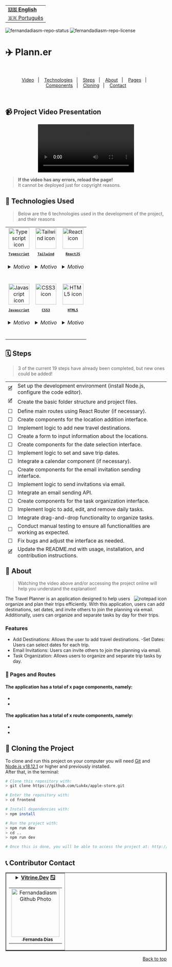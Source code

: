 <table align="right">
  <tr>
    <td>
      <b><a href="readme-en.md">🇺🇸 English</a></b>
    </td>
  </tr>
  <tr>
    <td>
      <a href="README.md">🇧🇷 Português</a>
    </td>
  </tr>
</table>

![fernandadiasm-repo-status](https://img.shields.io/badge/Status-Developing-lightgrey?style=for-the-badge&logo=headspace&logoColor=green&color=lightgrey)
![fernandadiasm-repo-license](https://img.shields.io/github/license/fernandadiasm/travelPlanner?style=for-the-badge&logo=unlicense&logoColor=purple&color=lightgrey)

# ✈️ Plann.er

<br>
<p align="center">
  <a href="#-project-video-presentation">Video</a>&nbsp;&nbsp;&nbsp;|&nbsp;&nbsp;&nbsp;
  <a href="#-technologies-used">Technologies</a>&nbsp;&nbsp;&nbsp;|&nbsp;&nbsp;&nbsp;
  <a href="#%EF%B8%8F-steps">Steps</a>&nbsp;&nbsp;&nbsp;|&nbsp;&nbsp;&nbsp;
  <a href="#-about">About</a>&nbsp;&nbsp;&nbsp;|&nbsp;&nbsp;&nbsp;
  <a href="#-pages-and-routes">Pages</a>&nbsp;&nbsp;&nbsp;|&nbsp;&nbsp;&nbsp;
  <a href="#-other-components">Components</a>&nbsp;&nbsp;&nbsp;|&nbsp;&nbsp;&nbsp;
  <a href="#-cloning-the-project">Cloning</a>&nbsp;&nbsp;&nbsp;|&nbsp;&nbsp;&nbsp;
  <a href="#-contributor-contact">Contact</a>
</p>
<br>

## 📹 Project Video Presentation

<div align="center">
  <video src="#" />
</div>

> **If the video has any errors, reload the page!**<br>
> It cannot be deployed just for copyright reasons.


## 🚀 Technologies Used

> Below are the 6 technologies used in the development of the project, and their reasons

<table align="center">
  <tr>
    <td align="center">
      <a href="https://www.typescriptlang.org/">
        <img src="https://skillicons.dev/icons?i=ts" width="65px" alt="Typescript icon"/><br>
        <sub>
          <b>
            <pre>Typescript</pre>
          </b>
        </sub>
      </a>
      <h6>
        <details>
          <summary>Motivo</summary>
          <br/>
          <i>Because it works very well with Next and is a Javascript superset, bringing features and good practices that give a lot of security during development and confidence in the result, such as its static typing and error checking.</i>
        </details>
      </h6>
    </td>
    <td align="center">
    <a href="https://tailwindcss.com/">
        <img src="https://skillicons.dev/icons?i=tailwind" width="65px" alt="Tailwind icon"/><br>
        <sub>
          <b>
            <pre>Tailwind</pre>
          </b>
        </sub>
      </a>
      <h6>
        <details>
          <summary>Motivo</summary>
          <br/>
          <i>By streamlining and standardizing the development of application styles, bringing several resources to better deal with CSS.</i>
        </details>
      </h6>
    </td>
    <td align="center">
      <a href="https://pt-br.reactjs.org/">
        <img src="https://skillicons.dev/icons?i=react" width="65px" alt="React icon"/><br>
        <sub>
          <b>
            <pre>ReactJS</pre>
          </b>
        </sub>
      </a>
      <h6>
        <details>
          <summary>Motivo</summary>
          <br/>
          <i>It's the base framework of the project, Next exists from it.</i>
        </details>
      </h6>
    </td>
  </tr>
    <tr>
    <td align="center">
      <a href="https://developer.mozilla.org/en-US/docs/Web/JavaScript/">
        <img src="https://skillicons.dev/icons?i=js" width="65px" alt="Javascript icon"/><br>
        <sub>
          <b>
            <pre>Javascript</pre>
          </b>
        </sub>
      </a>
      <h6>
        <details>
          <summary>Motivo</summary>
          <br/>
          <i>It's the base of Typescript.</i>
        </details>
      </h6>
    </td>
    <td align="center">
      <a href="https://developer.mozilla.org/en-US/docs/Web/CSS/">
        <img src="https://skillicons.dev/icons?i=css" width="65px" alt="CSS3 icon"/><br>
        <sub>
          <b>
            <pre>CSS3</pre>
          </b>
        </sub>
      </a>
      <h6>
        <details>
          <summary>Motivo</summary>
          <br/>
          <i>It's implied in Tailwind.</i>
        </details>
      </h6>
    </td>
    <td align="center">
      <a href="https://developer.mozilla.org/en-US/docs/Web/HTML/">
        <img src="https://skillicons.dev/icons?i=html" width="65px" alt="HTML5 icon"/><br>
        <sub>
          <b>
            <pre>HTML5</pre>
          </b>
        </sub>
      </a>
      <h6>
        <details>
          <summary>Motivo</summary>
          <br/>
          <i>It's implicit in the <code>TSX</code> syntax.</i>
        </details>
      </h6>
    </td>
</table>

## 🗓️ Steps

> 3 of the current 19 steps have already been completed, but new ones could be added!

<table align="center" height="548px">
  <tr>
    <td>
      🗹
    </td>
    <td>
      Set up the development environment (install Node.js, configure the code editor).
    </td>
  </tr>
  <tr>
    <td>
      🗹
    </td>
    <td>
       Create the basic folder structure and project files.
    </td>
  </tr>
  <tr>
    <td>
      ☐
    </td>
    <td>
      Define main routes using React Router (if necessary).
    </td>
  </tr>
  <tr>
    <td>
      ☐
    </td>
    <td>
      Create components for the location addition interface.
    </td>
  </tr>
  <tr>
    <td>
      ☐
    </td>
    <td>
      Implement logic to add new travel destinations.
    </td>
  </tr>
  <tr>
    <td>
      ☐
    </td>
    <td>
      Create a form to input information about the locations.
    </td>
  </tr>
  <tr>
    <td>
      ☐
    </td>
    <td>
      Create components for the date selection interface.
    </td>
  </tr>
  <tr>
    <td>
      ☐
    </td>
    <td>
      Implement logic to set and save trip dates.
    </td>
  </tr>
  <tr>
    <td>
      ☐
    </td>
    <td>
      Integrate a calendar component (if necessary).
    </td>
  </tr>
  <tr>
    <td>
      ☐
    </td>
    <td>
      Create components for the email invitation sending interface.
    </td>
  </tr>
  <tr>
    <td>
      ☐
    </td>
    <td>
      Implement logic to send invitations via email.
    </td>
  </tr>
  <tr>
    <td>
      ☐
    </td>
    <td>
      Integrate an email sending API.
    </td>
  </tr>
  <tr>
    <td>
      ☐
    </td>
    <td>
      Create components for the task organization interface.
    </td>
  </tr>
  <tr>
    <td>
      ☐
    </td>
    <td>
      Implement logic to add, edit, and remove daily tasks.
    </td>
  </tr>
  <tr>
    <td>
      ☐
    </td>
    <td>
      Integrate drag-and-drop functionality to organize tasks.
    </td>
  </tr>
  <tr>
    <td>
      ☐
    </td>
    <td>
      Conduct manual testing to ensure all functionalities are working as expected.
    </td>
  </tr>
  <tr>
    <td>
      ☐
    </td>
    <td>
      Fix bugs and adjust the interface as needed.
    </td>
  </tr>
  <tr>
    <td>
      🗹
    </td>
    <td>
      Update the README.md with usage, installation, and contribution instructions.
    </td>
  </tr>
  <tr>
    <td>
      ☐
    </td>
    <td>
      Deploy the application
      <img align="right" src="https://user-images.githubusercontent.com/86276393/213449768-416cc5b4-e3a7-4774-85b8-9a58cb1f8ae6.png" alt="arrow icon" />
    </td>
  </tr>
</table>


## 📝 About

> Watching the video above and/or accessing the project online will help you understand the explanation!


<img align="right" src="https://user-images.githubusercontent.com/86276393/212980660-edc0babb-f014-439f-b823-4a4e9ece7d45.png" alt="notepad icon" />
The Travel Planner is an application designed to help users organize and plan their trips efficiently. With this application, users can add destinations, set dates, and invite others to join the planning via email. Additionally, users can organize and separate tasks by day for their trips.

### Features
- Add Destinations: Allows the user to add travel destinations.
-Set Dates: Users can select dates for each trip.
- Email Invitations: Users can invite others to join the planning via email.
- Task Organization: Allows users to organize and separate trip tasks by day.


### 📄 Pages and Routes

#### The application has a total of x page components, namely:

-
-

#### The application has a total of x route components, namely:

-
-

## 📖 Cloning the Project

To clone and run this project on your computer you will need [Git](https://git-scm.com/) and [Node.js v18.12.1](https://nodejs.org/en/) or higher and previously installed.<br>
After that, in the terminal:

```bash
# Clone this repository with:
> git clone https://github.com/Luk4x/apple-store.git

# Enter the repository with:
> cd frontend
```
```bash
# Install dependencies with:
> npm install

# Run the project with:
> npm run dev
> cd ..
> npm run dev

# Once this is done, you will be able to access the project at: http://localhost:3000
```

## 📞 Contributor Contact

<table border="2">
  <tr>
    <td align="center">
      <details>
        <summary>
          <b><a href="https://cursos.alura.com.br/vitrinedev/fernandadiasm">Vitrine.Dev</a> 🪟</b>
          <table>
            <tr>
              <td align="center">
                <a href="https://github.com/fernandadiasm">
                  <img src="https://avatars.githubusercontent.com/fernandadiasm" width="150px;" alt="Fernandadiasm Github Photo"/>
                </a>
                <br>
                <a href="https://www.linkedin.com/in/fernandadm/">
                  <sub>
                    <img width="12px" src="https://user-images.githubusercontent.com/86276393/213034697-3d2b2048-7a83-435c-96aa-6e5fad0466eb.png" /> <b>Fernanda Dias</b>
                  </sub>
                </a>
              </td>
            </tr>
          </table>
        </summary>

| :placard: Vitrine.Dev | Fernanda Dias |
| -------------  | --- |
| :sparkles: Nome        | **✈️ Plann.er**
| :label: Tecnologias | typescript, reactjs, tailwind css, javascript, css, html
| :camera: Img         | <img src="#"/>

</details>
</td>
</tr>
</table>

<p align="right">
  <a href="#%EF%B8%8F-travelPlanner">Back to top</a>
</p>

<!--
  keep tecnology, phase numbers and vitrinedev techs updated
  add vitrinedev and portfolio-project tag
  Change Repo/Settings/Social Preview
-->